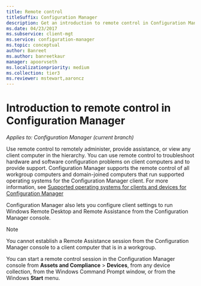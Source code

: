 ```yaml
---
title: Remote control
titleSuffix: Configuration Manager
description: Get an introduction to remote control in Configuration Manager.
ms.date: 04/23/2017
ms.subservice: client-mgt
ms.service: configuration-manager
ms.topic: conceptual
author: Banreet
ms.author: banreetkaur
manager: apoorvseth
ms.localizationpriority: medium
ms.collection: tier3
ms.reviewer: mstewart,aaroncz 
---
```

# Introduction to remote control in Configuration Manager

*Applies to: Configuration Manager (current branch)*

Use remote control to remotely administer, provide assistance, or view any client computer in the hierarchy. You can use remote control to troubleshoot hardware and software configuration problems on client computers and to provide support. Configuration Manager supports the remote control of all workgroup computers and domain-joined computers that run supported operating systems for the Configuration Manager client. For more information, see [Supported operating systems for clients and devices for Configuration Manager](../../../../core/plan-design/configs/supported-operating-systems-for-clients-and-devices.md)

Configuration Manager also lets you configure client settings to run Windows Remote Desktop and Remote Assistance from the Configuration Manager console.  

> [!NOTE]  
>  You cannot establish a Remote Assistance session from the Configuration Manager console to a client computer that is in a workgroup. 

 You can start a remote control session in the Configuration Manager console from **Assets and Compliance** > **Devices**, from any device collection, from the Windows Command Prompt window, or from the Windows **Start** menu.  
